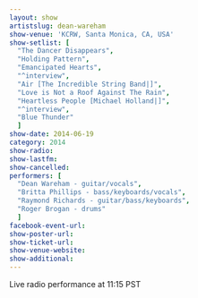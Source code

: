 ```yaml
---
layout: show
artistslug: dean-wareham
show-venue: 'KCRW, Santa Monica, CA, USA'
show-setlist: [
  "The Dancer Disappears",
  "Holding Pattern",
  "Emancipated Hearts",
  "^interview",
  "Air [The Incredible String Band|]",
  "Love is Not a Roof Against The Rain",
  "Heartless People [Michael Holland|]",
  "^interview",
  "Blue Thunder"
  ]
show-date: 2014-06-19
category: 2014
show-radio: 
show-lastfm: 
show-cancelled: 
performers: [
  "Dean Wareham - guitar/vocals",
  "Britta Phillips - bass/keyboards/vocals",
  "Raymond Richards - guitar/bass/keyboards",
  "Roger Brogan - drums"
  ]
facebook-event-url: 
show-poster-url: 
show-ticket-url: 
show-venue-website: 
show-additional: 
---
```

Live radio performance at 11:15 PST